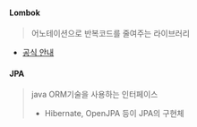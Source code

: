 
#### Lombok
> 어노테이션으로 반복코드를 줄여주는 라이브러리
* [공식 안내](https://projectlombok.org/features/)

#### JPA
> java ORM기술을 사용하는 인터페이스
> * Hibernate, OpenJPA 등이 JPA의 구현체